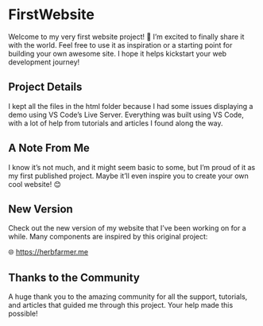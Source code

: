 # FirstWebsite
Welcome to my very first website project! 🚀 I’m excited to finally share it with the world. Feel free to use it as inspiration or a starting point for building your own awesome site. I hope it helps kickstart your web development journey!


Project Details
---------------
I kept all the files in the html folder because I had some issues displaying a demo using VS Code’s Live Server. Everything was built using VS Code, with a lot of help from tutorials and articles I found along the way.


A Note From Me
--------------
I know it’s not much, and it might seem basic to some, but I’m proud of it as my first published project. Maybe it’ll even inspire you to create your own cool website! 😊


New Version
-----------
Check out the new version of my website that I’ve been working on for a while. Many components are inspired by this original project:

🌐 https://herbfarmer.me


Thanks to the Community
-----------------------
A huge thank you to the amazing community for all the support, tutorials, and articles that guided me through this project. Your help made this possible!
